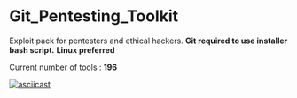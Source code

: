 # Git_Pentesting_Toolkit
Exploit pack for pentesters and ethical hackers.
**Git required to use installer bash script.**
**Linux preferred**

<p>Current number of tools : <b>196</b></p>

[![asciicast](https://asciinema.org/a/a4lud558ectt3bjur83ey5em2.png)](https://asciinema.org/a/a4lud558ectt3bjur83ey5em2?autoplay=1)
